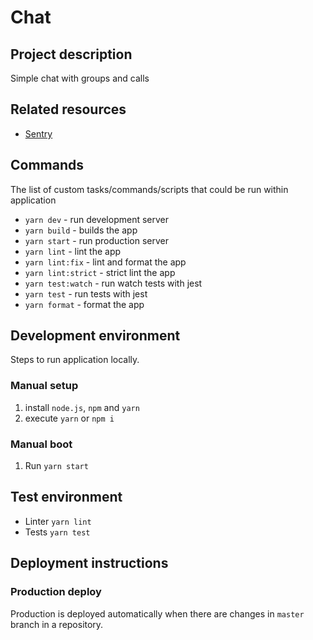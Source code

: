 # Chat

## Project description

Simple chat with groups and calls

## Related resources

- [Sentry](https://sentry.io/)

## Commands

The list of custom tasks/commands/scripts that could be run within application

- `yarn dev` - run development server
- `yarn build` - builds the app
- `yarn start` - run production server
- `yarn lint` - lint the app
- `yarn lint:fix` - lint and format the app
- `yarn lint:strict` - strict lint the app
- `yarn test:watch` - run watch tests with jest
- `yarn test` - run tests with jest
- `yarn format` - format the app

## Development environment

Steps to run application locally.

### Manual setup

1. install `node.js`, `npm` and `yarn`
2. execute `yarn` or `npm i`

### Manual boot

1. Run `yarn start`

## Test environment

- Linter `yarn lint`
- Tests `yarn test`

## Deployment instructions

### Production deploy

Production is deployed automatically when there are changes in `master` branch in a repository.